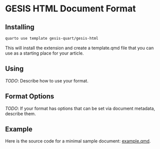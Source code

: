 # GESIS HTML Document Format

## Installing

```bash
quarto use template gesis-quart/gesis-html
```

This will install the extension and create a template.qmd file that you can use as a starting place for your article.

## Using

*TODO*: Describe how to use your format.

## Format Options

*TODO*: If your format has options that can be set via document metadata, describe them.

## Example

Here is the source code for a minimal sample document: [example.qmd](example.qmd).
